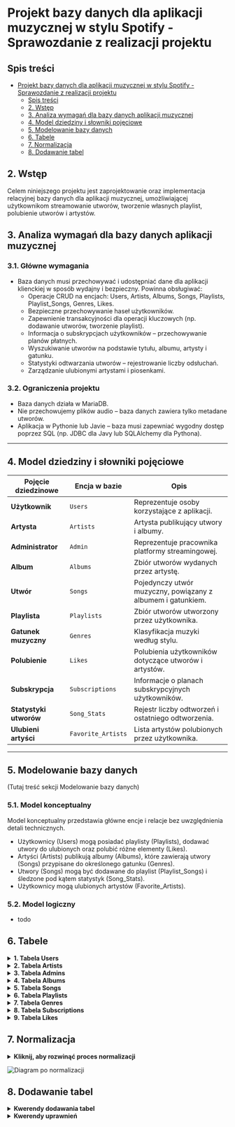# Projekt bazy danych dla aplikacji muzycznej w stylu Spotify - Sprawozdanie z realizacji projektu

## Spis treści

- [Projekt bazy danych dla aplikacji muzycznej w stylu Spotify - Sprawozdanie z realizacji projektu](#projekt-bazy-danych-dla-aplikacji-muzycznej-w-stylu-spotify---sprawozdanie-z-realizacji-projektu)
  - [Spis treści](#spis-treści)
  - [2. Wstęp](#2-wstęp)
  - [3. Analiza wymagań dla bazy danych aplikacji muzycznej](#3-analiza-wymagań-dla-bazy-danych-aplikacji-muzycznej)
  - [4. Model dziedziny i słowniki pojęciowe](#4-model-dziedziny-i-słowniki-pojęciowe)
  - [5. Modelowanie bazy danych](#5-modelowanie-bazy-danych)
  - [6. Tabele](#6-tabele)
  - [7. Normalizacja](#7-normalizacja)
  - [8. Dodawanie tabel](#8-dodawanie-tabel)

## 2. Wstęp
Celem niniejszego projektu jest zaprojektowanie oraz implementacja relacyjnej bazy danych dla aplikacji muzycznej, umożliwiającej użytkownikom streamowanie utworów, tworzenie własnych playlist, polubienie utworów i artystów.

## 3. Analiza wymagań dla bazy danych aplikacji muzycznej

### 3.1. Główne wymagania
- Baza danych musi przechowywać i udostępniać dane dla aplikacji klienckiej w sposób wydajny i bezpieczny. Powinna obsługiwać:
  - Operacje CRUD na encjach: Users, Artists, Albums, Songs, Playlists, Playlist_Songs, Genres, Likes.
  - Bezpieczne przechowywanie haseł użytkowników.
  - Zapewnienie transakcyjności dla operacji kluczowych (np. dodawanie utworów, tworzenie playlist).
  - Informacja o subskrypcjach użytkowników – przechowywanie planów płatnych.
  - Wyszukiwanie utworów na podstawie tytułu, albumu, artysty i gatunku.
  - Statystyki odtwarzania utworów – rejestrowanie liczby odsłuchań.
  - Zarządzanie ulubionymi artystami i piosenkami.

### 3.2. Ograniczenia projektu
- Baza danych działa w MariaDB.
- Nie przechowujemy plików audio – baza danych zawiera tylko metadane utworów.
- Aplikacja w Pythonie lub Javie – baza musi zapewniać wygodny dostęp poprzez SQL (np. JDBC dla Javy lub SQLAlchemy dla Pythona).

---

## 4. Model dziedziny i słowniki pojęciowe
| **Pojęcie dziedzinowe** | **Encja w bazie** | **Opis** |  
|----------------------|----------------|----------------|  
| **Użytkownik** | `Users` | Reprezentuje osoby korzystające z aplikacji. |  
| **Artysta** | `Artists` | Artysta publikujący utwory i albumy. |  
| **Administrator** | `Admin` | Reprezentuje pracownika platformy streamingowej. |  
| **Album** | `Albums` | Zbiór utworów wydanych przez artystę. |  
| **Utwór** | `Songs` | Pojedynczy utwór muzyczny, powiązany z albumem i gatunkiem. |  
| **Playlista** | `Playlists` | Zbiór utworów utworzony przez użytkownika. |  
| **Gatunek muzyczny** | `Genres` | Klasyfikacja muzyki według stylu. |  
| **Polubienie** | `Likes` | Polubienia użytkowników dotyczące utworów i artystów. |  
| **Subskrypcja** | `Subscriptions` | Informacje o planach subskrypcyjnych użytkowników. |  
| **Statystyki utworów** | `Song_Stats` | Rejestr liczby odtworzeń i ostatniego odtworzenia. |  
| **Ulubieni artyści** | `Favorite_Artists` | Lista artystów polubionych przez użytkownika. |  

---

## 5. Modelowanie bazy danych
(Tutaj treść sekcji Modelowanie bazy danych)

### 5.1. Model konceptualny
Model konceptualny przedstawia główne encje i relacje bez uwzględnienia detali technicznych.

- Użytkownicy (Users) mogą posiadać playlisty (Playlists), dodawać utwory do ulubionych oraz polubić różne elementy (Likes).
- Artyści (Artists) publikują albumy (Albums), które zawierają utwory (Songs) przypisane do określonego gatunku (Genres).
- Utwory (Songs) mogą być dodawane do playlist (Playlist_Songs) i śledzone pod kątem statystyk (Song_Stats).
- Użytkownicy mogą ulubionych artystów (Favorite_Artists).

### 5.2. Model logiczny
- todo

## 6. Tabele

<details>
<summary><strong>1. Tabela Users</strong></summary>

### 1. Encja: Użytkownik

### 2. Atrybuty:
- `id_user`: Unikalny identyfikator użytkownika (klucz główny).
- `username`: Unikalna nazwa użytkownika.
- `email`: Unikalny adres e-mail użytkownika.
- `password`: Hasło użytkownika (przechowywane w formie zaszyfrowanej).
- `subscription_id`: Identyfikator subskrypcji użytkownika (klucz obcy).
- `date_created`: Data rejestracji użytkownika.

### 3. Relacje:
- Użytkownik może mieć **jedną subskrypcję** (`subscription_id → Subscriptions.id_subscription`).
- Użytkownik może **tworzyć playlisty** (`id_user → Playlists.id_user`).
- Użytkownik może **polubić utwory, albumy lub artystów** (`id_user → Likes.id_user`).

</details>

<details>
<summary><strong>2. Tabela Artists</strong></summary>

### 1. Encja: Artysta

### 2. Atrybuty:
- `id_artist`: Unikalny identyfikator artysty (klucz główny).
- `name`: Nazwa artysty.
- `genre_id`: Identyfikator gatunku artysty (klucz obcy).
- `country`: Kraj pochodzenia artysty.

### 3. Relacje:
- Artysta może mieć **wiele albumów** (`id_artist → Albums.id_artist`).
- Artysta może mieć **wiele utworów** (`id_artist → Songs.id_artist`).
- Artysta jest przypisany do **jednego gatunku muzycznego** (`genre_id → Genres.id_genre`).

</details>

<details>
<summary><strong>3. Tabela Admins</strong></summary>

### 1. Encja: Administrator

### 2. Atrybuty:
- `id_admin`: Unikalny identyfikator administratora (klucz główny).
- `username`: Unikalna nazwa administratora.
- `email`: Unikalny adres e-mail administratora.
- `password`: Hasło administratora (przechowywane w formie zaszyfrowanej).
- `date_created`: Data utworzenia konta administratora.

### 3. Relacje:
- Administrator może **tworzyć oficjalne playlisty** (`id_admin → Playlists.created_by_admin`).
- Administrator może **zarządzać statystykami utworów** (`id_admin → Song_Stats.id_song`).

</details>

<details>
<summary><strong>4. Tabela Albums</strong></summary>

### 1. Encja: Album

### 2. Atrybuty:
- `id_album`: Unikalny identyfikator albumu (klucz główny).
- `title`: Tytuł albumu.
- `id_artist`: Identyfikator artysty, który stworzył album (klucz obcy).
- `release_year`: Rok wydania albumu.

### 3. Relacje:
- Album jest przypisany do **jednego artysty** (`id_artist → Artists.id_artist`).
- Album może zawierać **wiele utworów** (`id_album → Songs.id_album`).

</details>

<details>
<summary><strong>5. Tabela Songs</strong></summary>

### 1. Encja: Utwór

### 2. Atrybuty:
- `id_song`: Unikalny identyfikator utworu (klucz główny).
- `title`: Tytuł utworu.
- `duration`: Czas trwania utworu.
- `id_album`: Identyfikator albumu, do którego należy utwór (klucz obcy).
- `id_artist`: Identyfikator artysty wykonującego utwór (klucz obcy).
- `id_genre`: Identyfikator gatunku utworu (klucz obcy).

### 3. Relacje:
- Utwór należy do **jednego albumu** (`id_album → Albums.id_album`).
- Utwór jest przypisany do **jednego artysty** (`id_artist → Artists.id_artist`).
- Utwór ma określony **gatunek muzyczny** (`id_genre → Genres.id_genre`).

</details>

<details>
<summary><strong>6. Tabela Playlists</strong></summary>

### 1. Encja: Playlista

### 2. Atrybuty:
- `id_playlist`: Unikalny identyfikator playlisty (klucz główny).
- `name`: Nazwa playlisty.
- `id_user`: Identyfikator użytkownika, który stworzył playlistę (klucz obcy).
- `is_public`: Czy playlista jest publiczna? (Boolean).
- `created_by_admin`: Czy playlista została stworzona przez administratora? (Boolean).

### 3. Relacje:
- Playlista jest przypisana do **jednego użytkownika** (`id_user → Users.id_user`).
- Playlista może zawierać **wiele utworów** (`id_playlist → Playlist_Songs.id_playlist`).

</details>

<details>
<summary><strong>7. Tabela Genres</strong></summary>

### 1. Encja: Gatunek muzyczny

### 2. Atrybuty:
- `id_genre`: Unikalny identyfikator gatunku (klucz główny).
- `name`: Nazwa gatunku muzycznego.

### 3. Relacje:
- Każdy gatunek może mieć **wiele utworów** (`id_genre → Songs.id_genre`).

</details>

<details>
<summary><strong>8. Tabela Subscriptions</strong></summary>

### 1. Encja: Subskrypcja

### 2. Atrybuty:
- `id_subscription`: Unikalny identyfikator subskrypcji (klucz główny).
- `price`: Cena subskrypcji.
- `start_date`: Data rozpoczęcia subskrypcji.
- `end_date`: Data zakończenia subskrypcji.

### 3. Relacje:
- Subskrypcja jest przypisana do **jednego użytkownika** (`id_subscription → Users.subscription_id`).

</details>

<details>
<summary><strong>9. Tabela Likes</strong></summary>

### 1. Encja: Polubienie

### 2. Atrybuty:
- `id_like`: Unikalny identyfikator polubienia (klucz główny).
- `id_user`: Identyfikator użytkownika, który polubił (klucz obcy).
- `item_id`: Identyfikator polubionego elementu (utwór, album, artysta).
- `item_type`: Typ polubionego elementu (song, album, artist).
- `like_datetime`: Data polubienia.

### 3. Relacje:
- Każdy użytkownik może **polubić wiele elementów** (`id_user → Users.id_user`).

</details>

## 7. Normalizacja


<details>
<summary><strong>Kliknij, aby rozwinąć proces normalizacji</strong></summary>

### Zasady normalizacji:
- **1NF** – Każda kolumna przechowuje tylko jedną wartość (atomowość).
- **2NF** – Wszystkie kolumny zależą od całego klucza głównego.
- **3NF** – Nie ma zależności przechodnich.

#### Analiza tabel:

**Users** - spełnia 3NF  
- **1NF**: Każda kolumna przechowuje tylko jedną wartość. Nie ma powtarzających się grup danych.  
- **2NF**: Klucz główny (`id_user`) jednoznacznie identyfikuje każdą kolumnę.  
- **3NF**: Nie ma zależności przechodnich, ponieważ `subscription_id` wskazuje na szczegóły w tabeli `Subscriptions`.

---

#### **Artists** - **problem**
- **1NF**: Każdy artysta ma jedną nazwę, jeden gatunek i jedno państwo.
- **2NF**: Klucz główny (`id_artist`) jednoznacznie identyfikuje artystę i wszystkie pozostałe kolumny.
- **3NF**: Kolumna `country` może być zależna od nazwy artysty (`name`), co prowadzi do redundancji danych.

**Rozwiązanie**: 
- Utworzenie tabeli `Countries`, aby przechowywać kraje artystów i uniknąć redundancji.

---

#### **Albums** - spełnia 3NF
- **1NF**: Każda kolumna przechowuje tylko jedną wartość, a klucz główny (`id_album`) jest unikalny.
- **2NF**: Wszystkie kolumny zależą od klucza głównego (`id_album`).
- **3NF**: Nie ma zależności przechodnich.

---

#### **Songs** - **problem**
- **1NF**: Wszystkie kolumny są atomowe, a każdy wiersz jest unikalny.
- **2NF**: Kolumny `title`, `duration`, i `id_album` zależą od klucza głównego (`id_song`), ale `id_artist` można uzyskać z `id_album`.
- **3NF**: Istnieje redundancja, ponieważ `id_artist` jest nadmiarowe.

**Rozwiązanie**:
- Usunięcie `id_artist` z tabeli `Songs`, ponieważ artysta jest określony przez `id_album`.

---

#### **Genres** - spełnia 3NF
- **1NF**: Każda kolumna przechowuje tylko jedną wartość, a klucz główny (`id_genre`) jest unikalny.
- **2NF**: Wszystkie kolumny zależą wyłącznie od klucza głównego (`id_genre`).
- **3NF**: Nie ma zależności przechodnich.

---

#### **Playlists** - **problem**
- **1NF**: Wszystkie kolumny są atomowe, a klucz główny (`id_playlist`) jest unikalny.
- **2NF**: Kolumny zależą od klucza głównego, ale `created_by_admin` powoduje redundancję.
- **3NF**: Redundancja z `created_by_admin`, ponieważ można to określić na podstawie `id_user` lub innej tabeli.

**Rozwiązanie**:
- Przeniesienie `created_by_admin` do osobnej tabeli `Admin_Created_Playlists`.

---

#### **Playlist_Songs** - spełnia 3NF
- **1NF**: Każda kolumna przechowuje tylko jedną wartość, a klucz główny (`id_playlist`, `id_song`) jest unikalny.
- **2NF**: Wszystkie kolumny zależą od klucza głównego (`id_playlist`, `id_song`).
- **3NF**: Nie ma zależności przechodnich.

---

#### **Subscriptions** - **problem**
- **1NF**: Każdy wiersz ma unikalny klucz główny (`id_subscription`).
- **2NF**: Kolumny `price`, `start_date`, i `end_date` zależą od `id_subscription`.
- **3NF**: Kolumna `price` jest nadmiarowa, jeśli subskrypcja ma stałą cenę.

**Rozwiązanie**:
- Usunięcie kolumny `price` i zarządzanie nią w aplikacji. 
- Usunięcie `id_type`, jeśli istnieje tylko jeden rodzaj subskrypcji.

---

#### **Song_Stats** - spełnia 3NF
- **1NF**: Każdy wiersz ma unikalny klucz główny (`id_song`).
- **2NF**: Kolumny `play_count` i `last_played` zależą od `id_song`.
- **3NF**: Nie ma zależności przechodnich.

---

#### **Likes** - **problem**
- **1NF**: Wszystkie kolumny są atomowe, a klucz główny (`id_like`) jest unikalny.
- **2NF**: `item_id` i `item_type` są zależne od `id_like`.
- **3NF**: `item_type` powoduje brak integralności referencyjnej.

**Rozwiązanie**:
- Stworzenie osobnych tabel:
  - `Song_Likes` → dla polubionych utworów,
  - `Album_Likes` → dla polubionych albumów,
  - `Artist_Likes` → dla polubionych artystów.

---

#### **Admins** - spełnia 3NF
- **1NF**: Wszystkie kolumny są atomowe, a klucz główny (`id_admin`) jest unikalny.
- **2NF**: Wszystkie kolumny zależą od klucza głównego (`id_admin`).
- **3NF**: Nie ma zależności przechodnich.

---
</details>

![Diagram po normalizacji](diagrams/diagram_po_normalizacji.png)

## 8. Dodawanie tabel
<details> 
<summary><strong>Kwerendy dodawania tabel</strong></summary>

```sql
-- Tworzenie tabeli users z ograniczeniami
CREATE TABLE users (
    id_user INT AUTO_INCREMENT PRIMARY KEY,  -- Unikalny identyfikator użytkownika (klucz główny).
    username VARCHAR(50) NOT NULL UNIQUE,    -- Nazwa użytkownika, unikalna i wymagana.
    email VARCHAR(100) NOT NULL UNIQUE,      -- Adres e-mail, unikalny i wymagany.
    hashed_password VARCHAR(255) NOT NULL,   -- Hasło (zahashowane), wymagane.
    date_created TIMESTAMP DEFAULT CURRENT_TIMESTAMP NOT NULL, -- Data utworzenia, domyślnie ustawiana na aktualny czas.

    -- Ograniczenia CHECK
    CONSTRAINT chk_username_length CHECK (CHAR_LENGTH(username) >= 3), -- Minimalna długość nazwy użytkownika to 3 znaki.
    CONSTRAINT chk_password_length CHECK (CHAR_LENGTH(hashed_password) >= 60), -- Minimalna długość zahashowanego hasła.
    CONSTRAINT chk_username_not_empty CHECK (CHAR_LENGTH(TRIM(username)) > 0), -- Nazwa użytkownika nie może być pusta.
    CONSTRAINT chk_email_not_empty CHECK (CHAR_LENGTH(TRIM(email)) > 0)        -- Adres e-mail nie może być pusty.
);
```

```sql
CREATE TABLE admins (
    id_admin INT AUTO_INCREMENT PRIMARY KEY, -- Unikalny identyfikator administratora, klucz główny
    username VARCHAR(50) NOT NULL UNIQUE, -- Unikalna nazwa użytkownika
    email VARCHAR(100) NOT NULL UNIQUE CHECK (email LIKE '%_@_%._%'), -- Unikalny adres e-mail z podstawową walidacją formatu
    hashed_password VARCHAR(255) NOT NULL, -- Przechowywane zahaszowane hasło użytkownika
    date_created TIMESTAMP DEFAULT CURRENT_TIMESTAMP NOT NULL, -- Data utworzenia konta, domyślnie aktualny czas

    -- Ograniczenia CHECK
    CONSTRAINT chk_username_length CHECK (CHAR_LENGTH(username) >= 3), -- Minimalna długość nazwy użytkownika to 3 znaki
    CONSTRAINT chk_password_length CHECK (CHAR_LENGTH(hashed_password) >= 60), -- Minimalna długość zahashowanego hasła
    CONSTRAINT chk_username_not_empty CHECK (CHAR_LENGTH(TRIM(username)) > 0), -- Nazwa użytkownika nie może być pusta
    CONSTRAINT chk_email_not_empty CHECK (CHAR_LENGTH(TRIM(email)) > 0) -- Adres e-mail nie może być pusty
);
```

```sql
CREATE TABLE countries (
    id_country INT AUTO_INCREMENT PRIMARY KEY, -- Unikalny identyfikator kraju, klucz główny
    name VARCHAR(50) NOT NULL UNIQUE, -- Unikalna nazwa kraju, nie może się powtarzać

    -- Ograniczenia CHECK
    CONSTRAINT chk_country_name_length CHECK (CHAR_LENGTH(name) >= 3), -- Minimalna długość nazwy kraju to 3 znaki
    CONSTRAINT chk_country_name_not_empty CHECK (CHAR_LENGTH(TRIM(name)) > 0) -- Nazwa kraju nie może być pusta lub składać się tylko z białych znaków (spacji)
);
```

```sql
CREATE TABLE artists (
    id_artist INT AUTO_INCREMENT PRIMARY KEY, -- Unikalny identyfikator artysty, klucz główny
    name VARCHAR(100) NOT NULL UNIQUE, -- Unikalna nazwa artysty, nie może się powtarzać
    email VARCHAR(100) NOT NULL UNIQUE, -- Unikalny e-mail artysty do logowania
    hashed_password VARCHAR(255) NOT NULL, -- Zahashowane hasło artysty
    id_country INT NULL, -- Identyfikator kraju, do którego należy artysta (może być NULL, jeśli kraj zostanie usunięty)
    date_created TIMESTAMP DEFAULT CURRENT_TIMESTAMP NOT NULL, -- Data utworzenia konta artysty

    -- Ograniczenia CHECK
    CONSTRAINT chk_artist_name_length CHECK (CHAR_LENGTH(name) >= 3), -- Minimalna długość nazwy artysty to 3 znaki
    CONSTRAINT chk_artist_name_not_empty CHECK (CHAR_LENGTH(TRIM(name)) > 0), -- Nazwa artysty nie może być pusta lub składać się tylko z białych znaków
    CONSTRAINT chk_id_country_positive CHECK (id_country IS NULL OR id_country > 0), -- Identyfikator kraju musi być liczbą dodatnią lub NULL

    -- Klucz obcy z referencją do tabeli countries
    FOREIGN KEY (id_country) REFERENCES countries(id_country) ON DELETE SET NULL -- Jeśli kraj zostanie usunięty, id_country ustawia się na NULL
);
```

```sql
CREATE TABLE albums (
    id_album INT AUTO_INCREMENT PRIMARY KEY, -- Unikalny identyfikator albumu, klucz główny
    title VARCHAR(100) NOT NULL, -- Tytuł albumu, musi być podany
    id_artist INT NOT NULL, -- Identyfikator artysty, który stworzył album
    id_genre INT NULL, -- Identyfikator gatunku albumu (może być NULL, jeśli gatunek zostanie usunięty)
    release_year YEAR NOT NULL, -- Rok wydania albumu

    -- Ograniczenia CHECK
    CONSTRAINT chk_album_title_length CHECK (CHAR_LENGTH(title) >= 2), -- Minimalna długość tytułu albumu to 2 znaki
    CONSTRAINT chk_album_title_not_empty CHECK (CHAR_LENGTH(TRIM(title)) > 0), -- Tytuł albumu nie może być pusty lub składać się tylko z białych znaków
 
    -- Klucze obce
    FOREIGN KEY (id_artist) REFERENCES artists(id_artist) ON DELETE CASCADE, -- Jeśli artysta zostanie usunięty, jego albumy również zostaną usunięte
    FOREIGN KEY (id_genre) REFERENCES genres(id_genre) ON DELETE SET NULL -- Jeśli gatunek zostanie usunięty, id_genre w albumie zostanie ustawione na NULL
);
```
```sql
CREATE TABLE genres (
    id_genre INT AUTO_INCREMENT PRIMARY KEY, -- Unikalny identyfikator gatunku muzycznego, klucz główny
    name VARCHAR(50) NOT NULL UNIQUE, -- Unikalna nazwa gatunku muzycznego

    -- Ograniczenia CHECK
    CONSTRAINT chk_genre_name_length CHECK (CHAR_LENGTH(name) >= 3), -- Minimalna długość nazwy gatunku to 3 znaki
    CONSTRAINT chk_genre_name_not_empty CHECK (CHAR_LENGTH(TRIM(name)) > 0) -- Nazwa gatunku nie może być pusta lub składać się tylko z białych znaków
);
```

```sql
CREATE TABLE songs (
    id_song INT AUTO_INCREMENT PRIMARY KEY, -- Unikalny identyfikator utworu, klucz główny
    title VARCHAR(100) NOT NULL, -- Tytuł utworu, musi być podany
    duration TIME NOT NULL, -- Czas trwania utworu
    id_album INT NOT NULL, -- Identyfikator albumu, do którego należy utwór
    id_genre INT NULL, -- Identyfikator gatunku muzycznego (może być NULL, jeśli gatunek zostanie usunięty)

    -- Ograniczenia CHECK
    CONSTRAINT chk_song_title_length CHECK (CHAR_LENGTH(title) >= 3), -- Minimalna długość tytułu utworu to 3 znaki
    CONSTRAINT chk_song_title_not_empty CHECK (CHAR_LENGTH(TRIM(title)) > 0), -- Tytuł utworu nie może być pusty lub składać się tylko z białych znaków
    CONSTRAINT chk_duration_valid CHECK (duration >= '00:00:01' AND duration <= '23:59:59'), -- Czas trwania utworu musi być między 1 sek a 23:59:59

    -- Klucze obce
    FOREIGN KEY (id_album) REFERENCES albums(id_album) ON DELETE CASCADE, -- Jeśli album zostanie usunięty, jego utwory również zostaną usunięte
    FOREIGN KEY (id_genre) REFERENCES genres(id_genre) ON DELETE SET NULL -- Jeśli gatunek zostanie usunięty, id_genre w utworach zostanie ustawione na NULL
);
```

```sql
CREATE TABLE playlists (
    id_playlist INT AUTO_INCREMENT PRIMARY KEY, -- Unikalny identyfikator playlisty, klucz główny
    name VARCHAR(100) NOT NULL, -- Nazwa playlisty, musi być podana
    id_user INT NOT NULL, -- Identyfikator użytkownika, który stworzył playlistę
    is_public BOOLEAN DEFAULT TRUE, -- Określa, czy playlista jest publiczna (domyślnie TRUE)

    -- Ograniczenia CHECK
    CONSTRAINT chk_playlist_name_length CHECK (CHAR_LENGTH(name) >= 3), -- Minimalna długość nazwy playlisty to 3 znaki
    CONSTRAINT chk_playlist_name_not_empty CHECK (CHAR_LENGTH(TRIM(name)) > 0), -- Nazwa playlisty nie może być pusta lub składać się tylko z białych znaków
    CONSTRAINT chk_is_public_valid CHECK (is_public IN (0, 1)), -- `is_public` musi mieć wartość 0 (fałsz) lub 1 (prawda)

    -- Ograniczenie unikalności nazwy playlisty dla danego użytkownika
    UNIQUE (id_user, name),

    -- Klucz obcy
    FOREIGN KEY (id_user) REFERENCES users(id_user) ON DELETE CASCADE -- Jeśli użytkownik zostanie usunięty, jego playlisty również zostaną usunięte
);
```

```sql
CREATE TABLE playlist_songs (
    id_playlist INT NOT NULL, -- Identyfikator playlisty, do której należy utwór
    id_song INT NOT NULL, -- Identyfikator utworu dodanego do playlisty
    added_at TIMESTAMP DEFAULT CURRENT_TIMESTAMP NOT NULL, -- Data i czas dodania utworu do playlisty

    -- Klucz główny (kompozytowy) zapobiegający duplikatom wpisów (ta sama piosenka w tej samej playliście)
    PRIMARY KEY (id_playlist, id_song),

    -- Klucze obce
    FOREIGN KEY (id_playlist) REFERENCES playlists(id_playlist) ON DELETE CASCADE, -- Jeśli playlista zostanie usunięta, usuwane są powiązane utwory
    FOREIGN KEY (id_song) REFERENCES songs(id_song) ON DELETE CASCADE -- Jeśli piosenka zostanie usunięta, usuwane są wszystkie jej wystąpienia w playlistach
);


-- UWAGI
-- Zastosowalam tzw efekt domina. juz tlumacze. Efekt domina w tabeli `playlist_songs` oznacza, że jeśli usuniemy artystę (`artists`), to wszystkie jego albumy (`albums`) również zostaną usunięte (`ON DELETE CASCADE`). To --automatycznie usunie wszystkie piosenki (`songs`) przypisane do tych albumów, a następnie ich wpisy w playlistach (`playlist_songs`). W rezultacie usunięcie jednego artysty powoduje kaskadowe usunięcie jego albumów, -- piosenek i wszystkich ich powiązań z playlistami, zapewniając spójność danych.
```

```sql
CREATE TABLE admin_created_playlists (
    id_playlist INT PRIMARY KEY, -- Identyfikator playlisty (playlista musi istnieć)
    id_admin INT NOT NULL, -- Identyfikator administratora, który stworzył playlistę
    created_at TIMESTAMP DEFAULT CURRENT_TIMESTAMP NOT NULL, -- Data i czas przypisania playlisty do administratora

    -- Klucze obce
    FOREIGN KEY (id_playlist) REFERENCES playlists(id_playlist) ON DELETE CASCADE, -- Jeśli playlista zostanie usunięta, usunięte zostanie też powiązanie z administratorem
    FOREIGN KEY (id_admin) REFERENCES admins(id_admin) ON DELETE CASCADE -- Jeśli administrator zostanie usunięty, usunięte zostanie też jego powiązanie z playlistą
);
```

```sql
CREATE TABLE subscriptions (
    id_subscription INT AUTO_INCREMENT PRIMARY KEY, -- Unikalny identyfikator subskrypcji, klucz główny
    id_user INT NOT NULL UNIQUE, -- Identyfikator użytkownika (każdy użytkownik może mieć tylko jedną aktywną subskrypcję)
    start_date DATE NOT NULL, -- Data rozpoczęcia subskrypcji
    end_date DATE NOT NULL, -- Data zakończenia subskrypcji

    -- Ograniczenia CHECK
    CONSTRAINT chk_start_date_valid CHECK (start_date >= '2000-01-01'), -- Subskrypcja nie może być wcześniejsza niż rok 2000
    CONSTRAINT chk_end_date_valid CHECK (end_date > start_date), -- Data zakończenia musi być późniejsza niż data rozpoczęcia

    -- Klucz obcy
    FOREIGN KEY (id_user) REFERENCES users(id_user) ON DELETE CASCADE -- Jeśli użytkownik zostanie usunięty, jego subskrypcja również zostanie usunięta
);
```
```sql
CREATE TABLE song_stats (
    id_song INT NOT NULL PRIMARY KEY, -- Identyfikator utworu (każdy utwór ma jedno statystyki)
    play_count INT DEFAULT 0 NOT NULL, -- Liczba odtworzeń utworu, domyślnie 0
    last_played TIMESTAMP NULL, -- Data i czas ostatniego odtworzenia utworu

    -- Ograniczenia CHECK
    CONSTRAINT chk_play_count_positive CHECK (play_count >= 0), -- Liczba odtworzeń nie może być ujemna

    -- Klucz obcy
    FOREIGN KEY (id_song) REFERENCES songs(id_song) ON DELETE CASCADE -- Jeśli utwór zostanie usunięty, jego statystyki również zostaną usunięte
);
```

```sql
CREATE TABLE song_likes (
    id_user INT NOT NULL, -- Identyfikator użytkownika, który polubił piosenkę
    id_song INT NOT NULL, -- Identyfikator piosenki, która została polubiona
    like_datetime TIMESTAMP DEFAULT CURRENT_TIMESTAMP NOT NULL, -- Data i czas polubienia utworu

    -- Klucz główny (unikalne polubienie)
    PRIMARY KEY (id_user, id_song),


  -- Klucze obce
    FOREIGN KEY (id_user) REFERENCES users(id_user) ON DELETE CASCADE, -- Jeśli użytkownik zostanie usunięty, jego polubienia również zostaną usunięte
    FOREIGN KEY (id_song) REFERENCES songs(id_song) ON DELETE CASCADE -- Jeśli utwór zostanie usunięty, wszystkie polubienia tej piosenki również zostaną usunięte
);
```

```sql
CREATE TABLE album_likes (
    id_user INT NOT NULL, -- Identyfikator użytkownika, który polubił album
    id_album INT NOT NULL, -- Identyfikator albumu, który został polubiony
    like_datetime TIMESTAMP DEFAULT CURRENT_TIMESTAMP NOT NULL, -- Data i czas polubienia albumu

    -- Klucz główny (unikalne polubienie)
    PRIMARY KEY (id_user, id_album),

    -- Klucze obce
    FOREIGN KEY (id_user) REFERENCES users(id_user) ON DELETE CASCADE, -- Jeśli użytkownik zostanie usunięty, jego polubienia albumów również zostaną usunięte
    FOREIGN KEY (id_album) REFERENCES albums(id_album) ON DELETE CASCADE -- Jeśli album zostanie usunięty, wszystkie jego polubienia również zostaną usunięte
);
```

```sql
CREATE TABLE artist_likes (
    id_user INT NOT NULL, -- Identyfikator użytkownika, który polubił artystę
    id_artist INT NOT NULL, -- Identyfikator artysty, który został polubiony
    like_datetime TIMESTAMP DEFAULT CURRENT_TIMESTAMP NOT NULL, -- Data i czas polubienia artysty

    -- Klucz główny (unikalne polubienie)
    PRIMARY KEY (id_user, id_artist),

    -- Klucze obce
    FOREIGN KEY (id_user) REFERENCES users(id_user) ON DELETE CASCADE, -- Jeśli użytkownik zostanie usunięty, jego polubienia artystów również zostaną usunięte
    FOREIGN KEY (id_artist) REFERENCES artists(id_artist) ON DELETE CASCADE -- Jeśli artysta zostanie usunięty, wszystkie jego polubienia również zostaną usunięte
);
```

</details>


<details> 
<summary><strong>Kwerendy uprawnień</strong></summary>

```sql
-- Tworzenie ról
CREATE ROLE admin_role;
CREATE ROLE artist_role;
CREATE ROLE user_role;
```
### Uprawnienia dla administratorów:
```sql
-- Pełen dostęp do wszystkich tabel
GRANT ALL PRIVILEGES ON TABLE users TO admin_role;
GRANT ALL PRIVILEGES ON TABLE admins TO admin_role;
GRANT ALL PRIVILEGES ON TABLE artists TO admin_role;
```
```sql
-- CRUD na utworach, albumach i playlistach
GRANT ALL PRIVILEGES ON TABLE songs TO admin_role;
GRANT ALL PRIVILEGES ON TABLE albums TO admin_role;
GRANT ALL PRIVILEGES ON TABLE playlists TO admin_role;
```
```sql
-- Odtwarzanie utworów i statystyki
GRANT SELECT, UPDATE ON TABLE song_stats TO admin_role;
```
```sql
-- Subskrypcje i polubienia
GRANT ALL PRIVILEGES ON TABLE subscriptions TO admin_role;
GRANT ALL PRIVILEGES ON TABLE song_likes TO admin_role;
GRANT ALL PRIVILEGES ON TABLE album_likes TO admin_role;
GRANT ALL PRIVILEGES ON TABLE artist_likes TO admin_role;
```
```sql
== Uprawnienia dla artystów:
-- Dodawanie/edycja tylko własnych utworów i albumów
GRANT SELECT, INSERT, UPDATE ON songs TO artist_role WHERE id_artist = CURRENT_USER_ID();
GRANT SELECT, INSERT, UPDATE ON albums TO artist_role WHERE id_artist = CURRENT_USER_ID();
```
```sql
-- Dostęp do statystyk tylko swoich utworów
GRANT SELECT ON song_stats TO artist_role WHERE id_artist = CURRENT_USER_ID();
```
```sql
-- Brak dostępu do użytkowników i playlist
REVOKE ALL PRIVILEGES ON TABLE users FROM artist_role;
REVOKE ALL PRIVILEGES ON TABLE playlists FROM artist_role;
```

### Uprawnienia dla użytkowników:
```sql
-- Tylko własne playlisty
GRANT SELECT, INSERT, UPDATE ON playlists TO user_role WHERE id_user = CURRENT_USER_ID();
```
```sql
-- Odtwarzanie utworów
GRANT SELECT ON songs TO user_role;
```
```sql
-- Zarządzanie subskrypcją (tylko własna)
GRANT SELECT, INSERT, UPDATE ON subscriptions TO user_role WHERE id_user = CURRENT_USER_ID();
```
```sql
-- Polubienia (utwory, albumy, artyści)
GRANT SELECT, INSERT, DELETE ON song_likes TO user_role WHERE id_user = CURRENT_USER_ID();
GRANT SELECT, INSERT, DELETE ON album_likes TO user_role WHERE id_user = CURRENT_USER_ID();
GRANT SELECT, INSERT, DELETE ON artist_likes TO user_role WHERE id_user = CURRENT_USER_ID();
```
```sql
-- Brak dostępu do użytkowników, statystyk i edycji treści
REVOKE ALL PRIVILEGES ON TABLE users FROM user_role;
REVOKE ALL PRIVILEGES ON TABLE song_stats FROM user_role;
REVOKE ALL PRIVILEGES ON TABLE songs FROM user_role;
REVOKE ALL PRIVILEGES ON TABLE albums FROM user_role;


### Przypisywanie ról do użytkowników
```

```sql
-- Administratorzy
GRANT admin_role TO 'admin_user';
```

```sql
-- Artyści
GRANT artist_role TO 'artist_user';
```

```sql
-- Użytkownicy
GRANT user_role TO 'regular_user';
```

```sql
-- Ograniczenie dynamicznego dostępu
CREATE OR REPLACE FUNCTION check_artist_ownership()
RETURNS TRIGGER AS $$
BEGIN
    IF NEW.id_artist <> CURRENT_USER_ID() THEN
        RAISE EXCEPTION 'Nie masz dostępu do tych danych!';
    END IF;
    RETURN NEW;
END;
$$ LANGUAGE plpgsql;
```

```sql
-- Przykładowy trigger na tabeli utworów
CREATE TRIGGER enforce_artist_ownership
BEFORE INSERT OR UPDATE ON songs
FOR EACH ROW
EXECUTE FUNCTION check_artist_ownership();
```

```sql
-- Usunięcie domyślnych uprawnień publicznych
REVOKE ALL PRIVILEGES ON ALL TABLES IN SCHEMA spotifydb FROM PUBLIC;
```

</details>